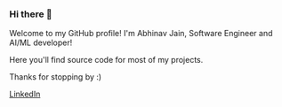 ### Hi there 👋

Welcome to my GitHub profile! I'm Abhinav Jain, Software Engineer and AI/ML developer!

Here you'll find source code for most of my projects.

Thanks for stopping by :)

<a href="https://www.linkedin.com/in/abhij2706/">LinkedIn</a>


